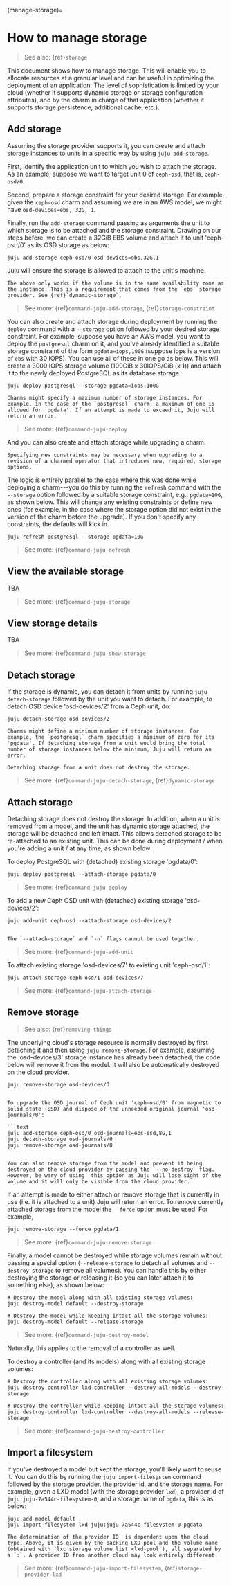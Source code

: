 (manage-storage)=
# How to manage storage

<!-- This doc has been crafted from https://discourse.charmhub.io/t/how-to-define-and-use-storage/1079 and https://discourse.charmhub.io/t/how-to-remove-storage/5890 -->

> See also: {ref}`storage` 

This document shows how to manage storage. This will enable you to allocate resources at a granular level and can be useful in optimizing the deployment of an application. The level of sophistication is limited by your cloud (whether it supports dynamic storage or storage configuration attributes), 
 and by the charm in charge of that application (whether it supports storage persistence, additional cache, etc.). 

## Add storage

Assuming the storage provider supports it, you can create and attach storage instances to units in a specific way by using `juju add-storage`. 

First, identify the application unit to which you wish to attach the storage. As an example, suppose we want to target unit 0 of `ceph-osd`, that is, `ceph-osd/0`.

Second, prepare a storage constraint for your desired storage. For example, given the `ceph-osd` charm and assuming we are in an AWS model, we might have `osd-devices=ebs, 32G, 1`.

Finally, run the `add-storage` command passing as arguments the unit to which storage is to be attached and the storage constraint. Drawing on our steps before, we can create a 32GiB EBS volume and attach it to unit 'ceph-osd/0' as its OSD storage as below:

```text
juju add-storage ceph-osd/0 osd-devices=ebs,32G,1
```

Juju will ensure the storage is allowed to attach to the unit's machine.

```{caution}
The above only works if the volume is in the same availability zone as the instance. This is a requirement that comes from the `ebs` storage provider. See {ref}`dynamic-storage`.
```

> See more: {ref}`command-juju-add-storage`, {ref}`storage-constraint`


You can also create and attach storage during deployment by running the `deploy` command with a `--storage` option followed by your desired storage constraint. For example, suppose you have an AWS model, you want to deploy the `postgresql` charm on it, and you've already identified a suitable storage constraint of the form `pgdata=iops,100G` (suppose iops is a version of `ebs` with 30 IOPS). You can use all of these in one go as below. This will create a 3000 IOPS storage volume (100GiB x 30IOPS/GiB (x 1)) and attach it to the newly deployed PostgreSQL as its database storage.

```text
juju deploy postgresql --storage pgdata=iops,100G
```

```{caution}
Charms might specify a maximum number of storage instances. For example, in the case of the `postgresql` charm, a maximum of one is allowed for 'pgdata'. If an attempt is made to exceed it, Juju will return an error.
```

> See more: {ref}`command-juju-deploy`

And you can also create and attach storage while upgrading a charm. 

```{note}
Specifying new constraints may be necessary when upgrading to a revision of a charmed operator that introduces new, required, storage options.
```


The logic is entirely parallel to the case where this was done while deploying a charm---you do this by running the `refresh` command with the `--storage` option followed by a suitable  storage constraint, e.g., `pgdata=10G`, as shown below. This will change any existing constraints or define new ones (for example, in the case where the storage option did not exist in the version of the charm before the upgrade). If you don't specify any constraints, the defaults will kick in. 

```text
juju refresh postgresql --storage pgdata=10G
```

> See more: {ref}`command-juju-refresh`


## View the available storage

TBA

> See more: {ref}`command-juju-storage`


## View storage details

TBA

> See more: {ref}`command-juju-show-storage`

## Detach storage

If the storage is dynamic, you can detach it from units by running `juju detach-storage` followed by the unit you want to detach. For example, to detach OSD device 'osd-devices/2' from a Ceph unit, do:

```text
juju detach-storage osd-devices/2
```

```{caution}
Charms might define a minimum number of storage instances. For example, the `postgresql` charm specifies a minimum of zero for its 'pgdata'. If detaching storage from a unit would bring the total number of storage instances below the minimum, Juju will return an error.
```

```{note}
Detaching storage from a unit does not destroy the storage.
```

> See more: {ref}`command-juju-detach-storage`, {ref}`dynamic-storage`

## Attach storage

Detaching storage does not destroy the storage. In addition, when a unit is removed from a model, and the unit has dynamic storage attached, the storage will be detached and left intact. This allows detached storage to be re-attached to an existing unit. This can be done during deployment / when you're adding a unit / at any time, as shown below: 

To deploy PostgreSQL with (detached) existing storage 'pgdata/0':

```text
juju deploy postgresql --attach-storage pgdata/0
```

> See more: {ref}`command-juju-deploy`

To add a new Ceph OSD unit with (detached) existing storage 'osd-devices/2':

```text
juju add-unit ceph-osd --attach-storage osd-devices/2
```
```{note}

The `--attach-storage` and `-n` flags cannot be used together.

```

> See more: {ref}`command-juju-add-unit`


To attach existing storage 'osd-devices/7' to existing unit 'ceph-osd/1':

```text
juju attach-storage ceph-osd/1 osd-devices/7
```

> See more: {ref}`command-juju-attach-storage`


## Remove storage
> See also: {ref}`removing-things`


The underlying cloud's storage resource is normally destroyed by first detaching it and then using `juju remove-storage`. For example, assuming the 'osd-devices/3' storage instance has already been detached, the code below will remove it from the model. It will also be automatically destroyed on the cloud provider.

```text
juju remove-storage osd-devices/3
```

````{dropdown} Expand to see a scenario where you use this to upgrade your storage

To upgrade the OSD journal of Ceph unit 'ceph-osd/0' from magnetic to solid state (SSD) and dispose of the unneeded original journal 'osd-journals/0':

```text
juju add-storage ceph-osd/0 osd-journals=ebs-ssd,8G,1
juju detach-storage osd-journals/0
juju remove-storage osd-journals/0
```

````

```{important}
You can also remove storage from the model and prevent it being destroyed on the cloud provider by passing the `--no-destroy` flag. However, be wary of using  this option as Juju will lose sight of the volume and it will only be visible from the cloud provider.
```

If an attempt is made to either attach or remove storage that is currently in use (i.e. it is attached to a unit) Juju will return an error. To remove currently attached storage from the model the `--force` option must be used. For example,

```text
juju remove-storage --force pgdata/1
```

> See more: {ref}`command-juju-remove-storage`

Finally, a model cannot be destroyed while storage volumes remain without passing a special option (`--release-storage` to detach all volumes and `--destroy-storage` to remove all volumes). You can handle this by either destroying the storage or releasing it (so you can later attach it to something else), as shown below:

```text
# Destroy the model along with all existing storage volumes:
juju destroy-model default --destroy-storage

# Destroy the model while keeping intact all the storage volumes:
juju destroy-model default --release-storage
```

> See more: {ref}`command-juju-destroy-model`

Naturally, this applies to the removal of a controller as well. 

To destroy a controller (and its models) along with all existing storage volumes:

```text
# Destroy the controller along with all existing storage volumes:
juju destroy-controller lxd-controller --destroy-all-models --destroy-storage

# Destroy the controller while keeping intact all the storage volumes:
juju destroy-controller lxd-controller --destroy-all-models --release-storage
```

> See more: {ref}`command-juju-destroy-controller`


## Import a filesystem

If you've destroyed a model but kept the storage, you'll likely want to reuse it. You can do this by running the `juju import-filesystem` command followed by the storage provider, the provider id, and the storage name. For example, given a LXD model (with the storage provider `lxd`), a provider id of `juju:juju-7a544c-filesystem-0`, and a storage name of `pgdata`, this is as below:

```text
juju add-model default
juju import-filesystem lxd juju:juju-7a544c-filesystem-0 pgdata
```

```{important}
The determination of the provider ID  is dependent upon the cloud type. Above, it is given by the backing LXD pool and the volume name (obtained with `lxc storage volume list <lxd-pool`), all separated by a `:`. A provider ID from another cloud may look entirely different. 
```

<!--
It is not possible to add new storage to a model without also attaching it to a unit. However, with the `juju import-filesystem` command, you can add storage to a model that has been previously released from a removed model.
-->

> See more: {ref}`command-juju-import-filesystem`, {ref}`storage-provider-lxd`
